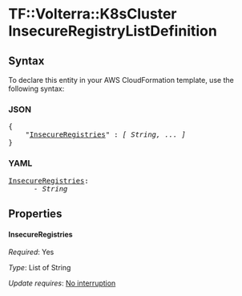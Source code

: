 # TF::Volterra::K8sCluster InsecureRegistryListDefinition

## Syntax

To declare this entity in your AWS CloudFormation template, use the following syntax:

### JSON

<pre>
{
    "<a href="#insecureregistries" title="InsecureRegistries">InsecureRegistries</a>" : <i>[ String, ... ]</i>
}
</pre>

### YAML

<pre>
<a href="#insecureregistries" title="InsecureRegistries">InsecureRegistries</a>: <i>
      - String</i>
</pre>

## Properties

#### InsecureRegistries

_Required_: Yes

_Type_: List of String

_Update requires_: [No interruption](https://docs.aws.amazon.com/AWSCloudFormation/latest/UserGuide/using-cfn-updating-stacks-update-behaviors.html#update-no-interrupt)

